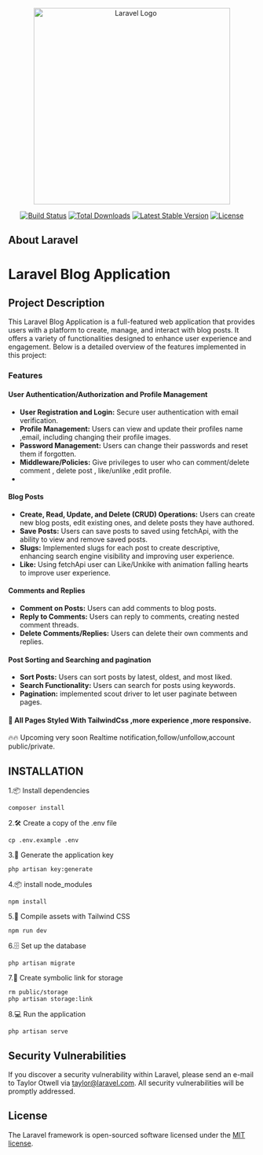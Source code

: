 <p align="center"><a href="https://laravel.com" target="_blank"><img src="https://raw.githubusercontent.com/laravel/art/master/logo-lockup/5%20SVG/2%20CMYK/1%20Full%20Color/laravel-logolockup-cmyk-red.svg" width="400" alt="Laravel Logo"></a></p>

<p align="center">
<a href="https://github.com/laravel/framework/actions"><img src="https://github.com/laravel/framework/workflows/tests/badge.svg" alt="Build Status"></a>
<a href="https://packagist.org/packages/laravel/framework"><img src="https://img.shields.io/packagist/dt/laravel/framework" alt="Total Downloads"></a>
<a href="https://packagist.org/packages/laravel/framework"><img src="https://img.shields.io/packagist/v/laravel/framework" alt="Latest Stable Version"></a>
<a href="https://packagist.org/packages/laravel/framework"><img src="https://img.shields.io/packagist/l/laravel/framework" alt="License"></a>
</p>

## About Laravel
# Laravel Blog Application

## Project Description

This Laravel Blog Application is a full-featured web application that provides users with a platform to create, manage, and interact with blog posts. It offers a variety of functionalities designed to enhance user experience and engagement. Below is a detailed overview of the features implemented in this project:

### Features

#### User Authentication/Authorization and Profile Management
- **User Registration and Login:** Secure user authentication with email verification.
- **Profile Management:** Users can view and update their profiles name ,email, including changing their profile images.
- **Password Management:** Users can change their passwords and reset them if forgotten.
- **Middleware/Policies:** Give privileges to user who can comment/delete comment , delete post , like/unlike ,edit profile.
- 
#### Blog Posts
- **Create, Read, Update, and Delete (CRUD) Operations:** Users can create new blog posts, edit existing ones, and delete posts they have authored.
- **Save Posts:** Users can save posts to saved using fetchApi, with the ability to view and remove saved posts.
- **Slugs:** Implemented slugs for each post to create descriptive, enhancing search engine visibility and improving
user experience.
- **Like:** Using fetchApi user can Like/Unkike with animation falling hearts to improve user experience. 

#### Comments and Replies
- **Comment on Posts:** Users can add comments to blog posts.
- **Reply to Comments:** Users can reply to comments, creating nested comment threads.
- **Delete Comments/Replies:** Users can delete their own comments and replies.

#### Post Sorting and Searching and pagination
- **Sort Posts:** Users can sort posts by latest, oldest, and most liked.
- **Search Functionality:** Users can search for posts using keywords.
- **Pagination:** implemented scout driver to let user paginate between pages. 

#### 🚀 All Pages Styled With TailwindCss ,more experience ,more responsive.
🔥🔥 Upcoming very soon Realtime notification,follow/unfollow,account public/private.

## INSTALLATION
1.📦 Install dependencies
```
composer install
```
2.🛠️ Create a copy of the .env file
```
cp .env.example .env
```
3.🔑 Generate the application key
```
php artisan key:generate
```
4.📦 install node_modules
```
npm install
```
5.🚀 Compile assets with Tailwind CSS
```
npm run dev
```
6.🗄️ Set up the database
```
php artisan migrate
```
7.🔗 Create symbolic link for storage
```
rm public/storage
php artisan storage:link
```
8.💻 Run the application
```
php artisan serve
```






## Security Vulnerabilities

If you discover a security vulnerability within Laravel, please send an e-mail to Taylor Otwell via [taylor@laravel.com](mailto:taylor@laravel.com). All security vulnerabilities will be promptly addressed.

## License

The Laravel framework is open-sourced software licensed under the [MIT license](https://opensource.org/licenses/MIT).
